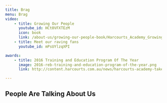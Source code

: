 ```yaml
---
title: Brag
menu: Brag
video:
    - title: Growing Our People
      youtube_id: HCt0VFXTEzM
      icon: book
      link: /about-us/growing-our-people-book/Harcourts_Academy_Growing_Our_People.pdf
    - title: Meet our raving fans
      youtube_id: mPsUYlzqXPI

awards:
    - title: 2016 Training and Education Program Of The Year
      image: 2016-reb-training-and-education-program-of-the-year.png
      link: http://content.harcourts.com.au/news/harcourts-academy-takes-out-top-award

---
```


## People Are Talking About Us
